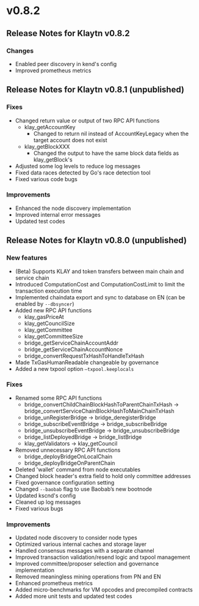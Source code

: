 # v0.8.2

## Release Notes for Klaytn v0.8.2

### Changes <a id="changes"></a>

- Enabled peer discovery in kend's config
- Improved prometheus metrics

## Release Notes for Klaytn v0.8.1 (unpublished)

### Fixes <a id="fixes"></a>

- Changed return value or output of two RPC API functions
  - klay_getAccountKey
    - Changed to return nil instead of AccountKeyLegacy when the target account does not exist
  - klay_getBlockXXX
    - Changed the output to have the same block data fields as klay_getBlock's
- Adjusted some log levels to reduce log messages
- Fixed data races detected by Go's race detection tool
- Fixed various code bugs

### Improvements <a id="improvements"></a>

- Enhanced the node discovery implementation
- Improved internal error messages
- Updated test codes

## Release Notes for Klaytn v0.8.0 (unpublished)

### New features <a id="new-features"></a>

- (Beta) Supports KLAY and token transfers between main chain and service chain
- Introduced ComputationCost and ComputationCostLimit to limit the transaction execution time
- Implemented chaindata export and sync to database on EN (can be enabled by `--dbsyncer`)
- Added new RPC API functions
  - klay_gasPriceAt
  - klay_getCouncilSize
  - klay_getCommittee
  - klay_getCommitteeSize
  - bridge_getServiceChainAccountAddr
  - bridge_getServiceChainAccountNonce
  - bridge_convertRequestTxHashToHandleTxHash
- Made TxGasHumanReadable changeable by governance
- Added a new txpool option `—txpool.keeplocals`

### Fixes <a id="fixes"></a>

- Renamed some RPC API functions
  - bridge_convertChildChainBlockHashToParentChainTxHash -> bridge_convertServiceChainBlockHashToMainChainTxHash
  - bridge_unRegisterBridge -> bridge_deregisterBridge
  - bridge_subscribeEventBridge -> bridge_subscribeBridge
  - bridge_unsubscribeEventBridge -> bridge_unsubscribeBridge
  - bridge_listDeployedBridge -> bridge_listBridge
  - klay_getValidators -> klay_getCouncil
- Removed unnecessary RPC API functions
  - bridge_deployBridgeOnLocalChain
  - bridge_deployBridgeOnParentChain
- Deleted 'wallet' command from node executables
- Changed block header's extra field to hold only committee addresses
- Fixed governance configuration setting
- Changed `--baobab` flag to use Baobab’s new bootnode
- Updated kscnd's config
- Cleaned up log messages
- Fixed various bugs

### Improvements <a id="improvements"></a>

- Updated node discovery to consider node types
- Optimized various internal caches and storage layer
- Handled consensus messages with a separate channel
- Improved transaction validation/resend logic and txpool management
- Improved committee/proposer selection and governance implementation
- Removed meaningless mining operations from PN and EN
- Enhanced prometheus metrics
- Added micro-benchmarks for VM opcodes and precompiled contracts
- Added more unit tests and updated test codes
